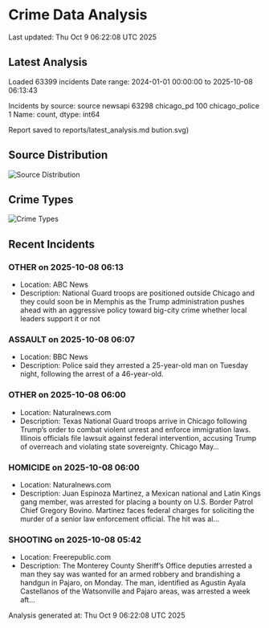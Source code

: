 # Crime Data Analysis
Last updated: Thu Oct  9 06:22:08 UTC 2025

## Latest Analysis

Loaded 63399 incidents
Date range: 2024-01-01 00:00:00 to 2025-10-08 06:13:43

Incidents by source:
source
newsapi           63298
chicago_pd          100
chicago_police        1
Name: count, dtype: int64

Report saved to reports/latest_analysis.md
bution.svg)

## Source Distribution
![Source Distribution](images/source_distribution.svg)

## Crime Types
![Crime Types](images/crime_types.svg)

## Recent Incidents

### OTHER on 2025-10-08 06:13
- Location: ABC News
- Description: National Guard troops are positioned outside Chicago and they could soon be in Memphis as the Trump administration pushes ahead with an aggressive policy toward big-city crime whether local leaders support it or not


### ASSAULT on 2025-10-08 06:07
- Location: BBC News
- Description: Police said they arrested a 25-year-old man on Tuesday night, following the arrest of a 46-year-old.


### OTHER on 2025-10-08 06:00
- Location: Naturalnews.com
- Description: Texas National Guard troops arrive in Chicago following Trump’s order to combat violent unrest and enforce immigration laws. Illinois officials file lawsuit against federal intervention, accusing Trump of overreach and violating state sovereignty. Chicago May…


### HOMICIDE on 2025-10-08 06:00
- Location: Naturalnews.com
- Description: Juan Espinoza Martinez, a Mexican national and Latin Kings gang member, was arrested for placing a bounty on U.S. Border Patrol Chief Gregory Bovino. Martinez faces federal charges for soliciting the murder of a senior law enforcement official. The hit was al…


### SHOOTING on 2025-10-08 05:42
- Location: Freerepublic.com
- Description: The Monterey County Sheriff’s Office deputies arrested a man they say was wanted for an armed robbery and brandishing a handgun in Pajaro, on Monday. The man, identified as Agustin Ayala Castellanos of the Watsonville and Pajaro areas, was arrested a week aft…

Analysis generated at: Thu Oct  9 06:22:08 UTC 2025
